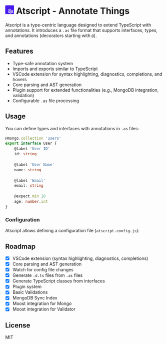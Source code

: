 # <img src="https://raw.githubusercontent.com/moostjs/atscript/main/packages/vscode/icons/as-logo.svg" alt="Atscript Demo" width="28"> Atscript - Annotate Things

Atscript is a type-centric language designed to extend TypeScript with annotations. It introduces a `.as` file format that supports interfaces, types, and annotations (decorators starting with `@`).

## Features

- Type-safe annotation system
- Imports and exports similar to TypeScript
- VSCode extension for syntax highlighting, diagnostics, completions, and hovers
- Core parsing and AST generation
- Plugin support for extended functionalities (e.g., MongoDB integration, validation)
- Configurable `.as` file processing

## Usage

You can define types and interfaces with annotations in `.as` files:

```typescript
@mongo.collection 'users'
export interface User {
    @label 'User ID'
    id: string

    @label 'User Name'
    name: string

    @label 'Email'
    email: string

    @expect.min 18
    age: number.int
}
```

### Configuration

Atscript allows defining a configuration file (`atscript.config.js`):

## Roadmap

- [x] VSCode extension (syntax highlighting, diagnostics, completions)
- [x] Core parsing and AST generation
- [x] Watch for config file changes
- [x] Generate `.d.ts` files from `.as` files
- [x] Generate TypeScript classes from interfaces
- [x] Plugin system
- [x] Basic Validations
- [x] MongoDB Sync Index
- [x] Moost integration for Mongo
- [x] Moost integration for Validator

## License

MIT

